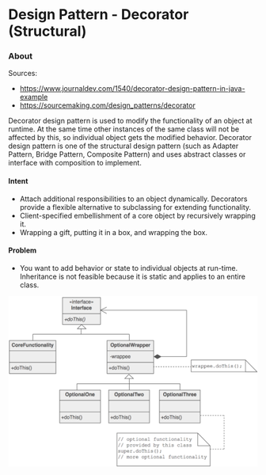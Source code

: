 # Design Pattern - Decorator (Structural)


### About

Sources:
 - https://www.journaldev.com/1540/decorator-design-pattern-in-java-example
 - https://sourcemaking.com/design_patterns/decorator

Decorator design pattern is used to modify the functionality of an object at runtime.
At the same time other instances of the same class will not be affected by this, so individual object gets the modified behavior.
Decorator design pattern is one of the structural design pattern (such as Adapter Pattern, Bridge Pattern,
Composite Pattern) and uses abstract classes or interface with composition to implement.

#### Intent

 - Attach additional responsibilities to an object dynamically. Decorators provide a flexible alternative to subclassing for extending functionality.
 - Client-specified embellishment of a core object by recursively wrapping it.
 - Wrapping a gift, putting it in a box, and wrapping the box.

#### Problem
 - You want to add behavior or state to individual objects at run-time. Inheritance is not feasible because it is static and applies to an entire class.


![alt text](./structure.png)